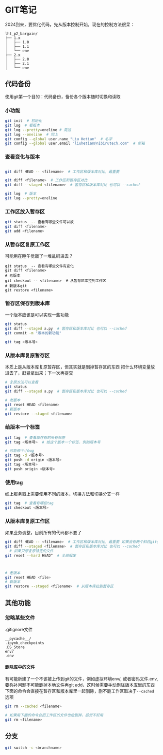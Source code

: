 # GIT笔记

2024到来，要优化代码，先从版本控制开始，现在的控制方法很呆：
```
lht_p2_bargain/
├── 1.x
│   ├── 1.0
│   ├── 1.1
│   └── env
├── 2.x
│   ├── 2.0
│   ├── 2.1
│   └── env
```


## 代码备份
使用git第一个目的：代码备份，备份各个版本随时切换和读取


### 小功能
```bash
git init  # 初始化
git log  # 看版本
git log --pretty=oneline # 简洁
git log --oneline  # 同上
git config --global user.name "Liu Hetian"  # 名字
git config --global user.email "liuhetian@nibirutech.com"  # 邮箱
```

### 查看变化与版本
```bash

git diff HEAD -- <filename>  # 工作区和版本库对比，最重要

git diff <filename>  # 工作区和暂存区对比
git diff --staged <filename>  # 暂存区和版本库对比 也可以 --cached

git log  # 版本
git log --pretty=oneline
```

### 工作区放入暂存区
```bash
git status  -- 查看有哪些文件可以放
git diff <filename>
git add <filename>
```

### 从暂存区复原工作区
可能用在睡午觉敲了一堆乱码进去？
```
git status  -- 查看有哪些文件有变化
git diff <filename>
# 老版本
git checkout -- <filename>  # 从暂存区库拉到工作区
# 新版本git
git restore <filename>
```

### 暂存区保存到版本库
一个版本应该是可以实现一些功能
```bash
git status
git diff --staged a.py  # 暂存区和版本库对比 也可以 --cached
git commit -m "版本的新功能"

git tag <版本号>
```

### 从版本库复原暂存区
本质上是从版本库复原暂存区，但其实就是删掉暂存区的东西
把什么环境变量放进去了，赶紧拿出来；下一次再提交

```bash
# 复原方法可以查看
git status
git diff --staged a.py  # 暂存区和版本库对比 也可以 --cached

# 老版本
git reset HEAD <filename>
# 新版本
git restore --staged <filename>  
```


### 给版本一个标签
```bash
git tag  # 查看现在有的所有标签
git tag <版本号>  # 给这个版本一个标签，例如版本号

# 可能修个小bug
git tag -d <版本号>
git push -d origin <版本号>
git tag <版本号>
git push origin <版本号>
```

### 使用tag
线上服务器上需要使用不同的版本，切换方法和切换分支一样

```bash
git tag  # 查看有哪些tag
git checkout <版本号>
```

### 从版本库复原工作区
如果业务调整，目前所有的代码都不要了

```bash
git diff HEAD -- <filename>  # 工作区和版本库对比，最重要 如果没有两个斜杠git会优先看是不是一个分支名
git diff --staged <filename>  # 暂存区和版本库对比 也可以 --cached
  # 如果只想复原特定的文件
git reset --hard HEAD^  # 全部报废



# 老版本
git reset HEAD <file>
# 新版本
git restore --staged <filename>  # 从版本库拉到暂存区
```

## 其他功能

### 忽略某些文件
.gitignore文件
```
__pycache__/
.ipynb_checkpoints
.DS_Store
env/
.env
```

#### 删除库中的文件
有可能新建了一个不该被上传到git的文件，例如虚拟环境env/, 或者密码文件.env, 要弥补问题不可能删掉本地文件再git add，这时候需要手动删除版本库里的东西
下面的命令会直接在暂存区和版本库里一起删除，删不删工作区取决于`--cached`选项
```bash
git rm --cached <filename>

# 如果用下面的命令会把工作区的文件也给删掉，感觉不好用
git rm <filename>
```

## 分支
```bash
git switch -c <branchname>

```

